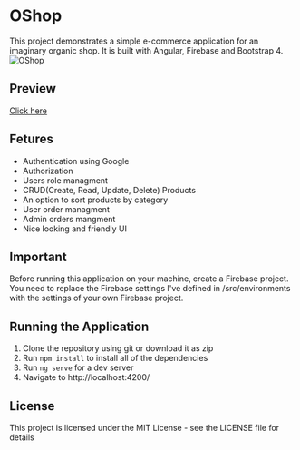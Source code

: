 # OShop
This project demonstrates a simple e-commerce application for an imaginary organic shop. It is built with Angular, Firebase and Bootstrap 4.
![OShop](https://i.imgur.com/DF7TreM.jpg)

## Preview
[Click here](https://oshop-76492.firebaseapp.com/)

## Fetures
 * Authentication using Google
 * Authorization
 * Users role managment
 * CRUD(Create, Read, Update, Delete) Products
 * An option to sort products by category
 * User order managment
 * Admin orders mangment
 * Nice looking and friendly UI

## Important

Before running this application on your machine, create a Firebase project. You need to replace the Firebase settings I've defined in /src/environments with the settings of your own Firebase project.

## Running the Application

1. Clone the repository using git or download it as zip
2. Run `npm install` to install all of the dependencies
3. Run `ng serve` for a dev server
4. Navigate to http://localhost:4200/

## License

This project is licensed under the MIT License - see the LICENSE file for details
